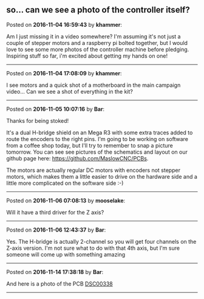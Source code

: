 ## so... can we see a photo of the controller itself?
Posted on **2016-11-04 16:59:43** by **khammer**:

Am I just missing it in a video somewhere? I'm assuming it's not just a couple of stepper motors and a raspberry pi bolted together, but I would love to see some more photos of the controller machine before pledging. Inspiring stuff so far, i'm excited about getting my hands on one!

---

Posted on **2016-11-04 17:08:09** by **khammer**:

I see motors and a quick shot of a motherboard in the main campaign video... Can we see a shot of everything in the kit?

---

Posted on **2016-11-05 10:07:16** by **Bar**:

Thanks for being stoked!

It's a dual H-bridge shield on an Mega R3 with some extra traces added to route the encoders to the right pins. I'm going to be working on software from a coffee shop today, but I'll try to remember to snap a picture tomorrow. You can see see pictures of the schematics and layout on our github page here: https://github.com/MaslowCNC/PCBs.

The motors are actually regular DC motors with encoders not stepper motors, which makes them a little easier to drive on the hardware side and a little more complicated on the software side :-)

---

Posted on **2016-11-06 07:08:13** by **mooselake**:

Will it have a third driver for the Z axis?

---

Posted on **2016-11-06 12:43:37** by **Bar**:

Yes. The H-bridge is actually 2-channel so you will get four channels on the Z-axis version. I'm not sure what to do with that 4th axis, but I'm sure someone will come up with something amazing

---

Posted on **2016-11-14 17:38:18** by **Bar**:

And here is a photo of the PCB  [DSC00338](//muut.com/u/maslowcnc/s3/:maslowcnc:c8TX:dsc00338.jpg.jpg)

---

